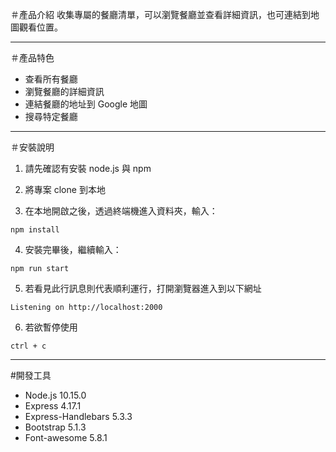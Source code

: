 ＃產品介紹
收集專屬的餐廳清單，可以瀏覽餐廳並查看詳細資訊，也可連結到地圖觀看位置。
___

＃產品特色
+ 查看所有餐廳
+ 瀏覽餐廳的詳細資訊
+ 連結餐廳的地址到 Google 地圖
+ 搜尋特定餐廳
___

＃安裝說明
1. 請先確認有安裝 node.js 與 npm

2. 將專案 clone 到本地

3. 在本地開啟之後，透過終端機進入資料夾，輸入：
```
npm install
```

4. 安裝完畢後，繼續輸入：
```
npm run start
```

5. 若看見此行訊息則代表順利運行，打開瀏覽器進入到以下網址
```
Listening on http://localhost:2000
```

6. 若欲暫停使用
```
ctrl + c
```
___

#開發工具
+ Node.js 10.15.0
+ Express 4.17.1
+ Express-Handlebars 5.3.3
+ Bootstrap 5.1.3
+ Font-awesome 5.8.1